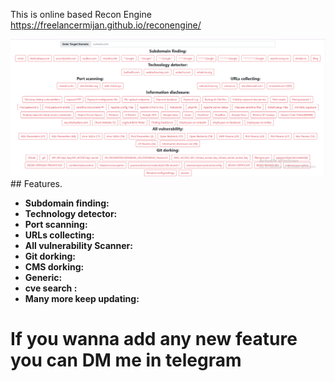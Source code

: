 This is online based Recon Engine https://freelancermijan.github.io/reconengine/

<img src="./images/recon-engine.png" alt="Recon Engine">
## Features. 

- **Subdomain finding:**
- **Technology detector:**
- **Port scanning:**
- **URLs collecting:**
- **All vulnerability Scanner:**
- **Git dorking:**
- **CMS dorking:**
- **Generic:**
- **cve search :**
- **Many more keep updating:**

# If you wanna add any new feature you can DM me in telegram
